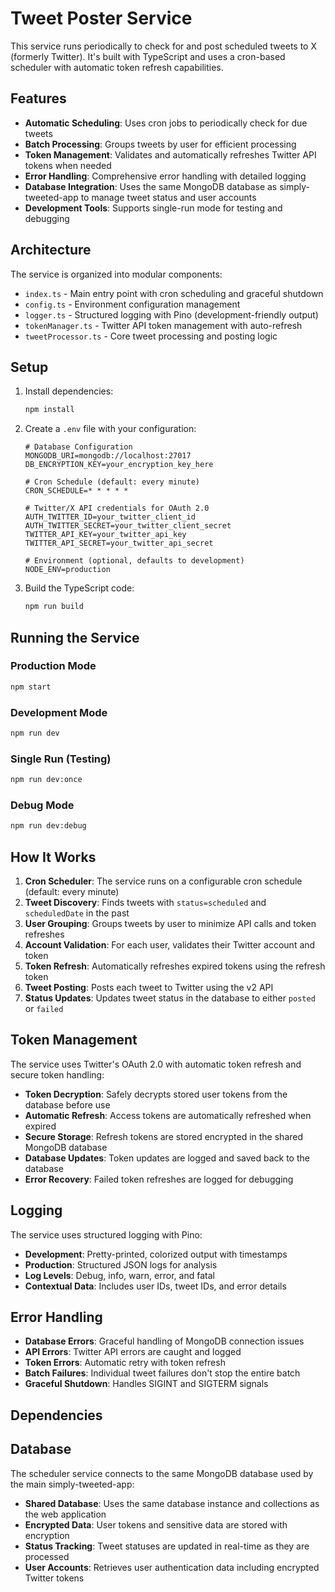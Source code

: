 # Tweet Poster Service

This service runs periodically to check for and post scheduled tweets to X (formerly Twitter). It's built with TypeScript and uses a cron-based scheduler with automatic token refresh capabilities.

## Features

- **Automatic Scheduling**: Uses cron jobs to periodically check for due tweets
- **Batch Processing**: Groups tweets by user for efficient processing
- **Token Management**: Validates and automatically refreshes Twitter API tokens when needed
- **Error Handling**: Comprehensive error handling with detailed logging
- **Database Integration**: Uses the same MongoDB database as simply-tweeted-app to manage tweet status and user accounts
- **Development Tools**: Supports single-run mode for testing and debugging

## Architecture

The service is organized into modular components:

- `index.ts` - Main entry point with cron scheduling and graceful shutdown
- `config.ts` - Environment configuration management
- `logger.ts` - Structured logging with Pino (development-friendly output)
- `tokenManager.ts` - Twitter API token management with auto-refresh
- `tweetProcessor.ts` - Core tweet processing and posting logic

## Setup

1. Install dependencies:
   ```bash
   npm install
   ```

2. Create a `.env` file with your configuration:
   ```env
   # Database Configuration
   MONGODB_URI=mongodb://localhost:27017
   DB_ENCRYPTION_KEY=your_encryption_key_here
   
   # Cron Schedule (default: every minute)
   CRON_SCHEDULE=* * * * *
   
   # Twitter/X API credentials for OAuth 2.0
   AUTH_TWITTER_ID=your_twitter_client_id
   AUTH_TWITTER_SECRET=your_twitter_client_secret
   TWITTER_API_KEY=your_twitter_api_key
   TWITTER_API_SECRET=your_twitter_api_secret
   
   # Environment (optional, defaults to development)
   NODE_ENV=production
   ```

3. Build the TypeScript code:
   ```bash
   npm run build
   ```

## Running the Service

### Production Mode
```bash
npm start
```

### Development Mode
```bash
npm run dev
```

### Single Run (Testing)
```bash
npm run dev:once
```

### Debug Mode
```bash
npm run dev:debug
```

## How It Works

1. **Cron Scheduler**: The service runs on a configurable cron schedule (default: every minute)
2. **Tweet Discovery**: Finds tweets with `status=scheduled` and `scheduledDate` in the past
3. **User Grouping**: Groups tweets by user to minimize API calls and token refreshes
4. **Account Validation**: For each user, validates their Twitter account and token
5. **Token Refresh**: Automatically refreshes expired tokens using the refresh token
6. **Tweet Posting**: Posts each tweet to Twitter using the v2 API
7. **Status Updates**: Updates tweet status in the database to either `posted` or `failed`

## Token Management

The service uses Twitter's OAuth 2.0 with automatic token refresh and secure token handling:
- **Token Decryption**: Safely decrypts stored user tokens from the database before use
- **Automatic Refresh**: Access tokens are automatically refreshed when expired
- **Secure Storage**: Refresh tokens are stored encrypted in the shared MongoDB database
- **Database Updates**: Token updates are logged and saved back to the database
- **Error Recovery**: Failed token refreshes are logged for debugging

## Logging

The service uses structured logging with Pino:
- **Development**: Pretty-printed, colorized output with timestamps
- **Production**: Structured JSON logs for analysis
- **Log Levels**: Debug, info, warn, error, and fatal
- **Contextual Data**: Includes user IDs, tweet IDs, and error details

## Error Handling

- **Database Errors**: Graceful handling of MongoDB connection issues
- **API Errors**: Twitter API errors are caught and logged
- **Token Errors**: Automatic retry with token refresh
- **Batch Failures**: Individual tweet failures don't stop the entire batch
- **Graceful Shutdown**: Handles SIGINT and SIGTERM signals

## Dependencies

## Database

The scheduler service connects to the same MongoDB database used by the main simply-tweeted-app:
- **Shared Database**: Uses the same database instance and collections as the web application
- **Encrypted Data**: User tokens and sensitive data are stored with encryption
- **Status Tracking**: Tweet statuses are updated in real-time as they are processed
- **User Accounts**: Retrieves user authentication data including encrypted Twitter tokens 